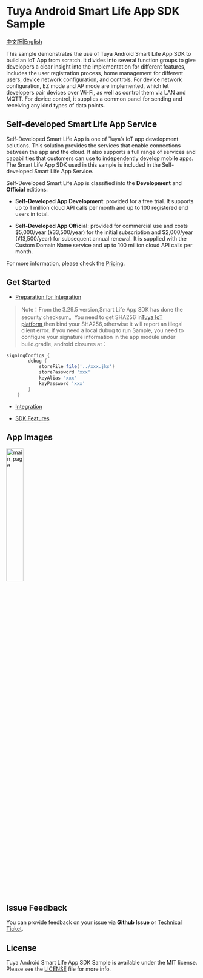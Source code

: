 Tuya Android Smart Life App SDK Sample
===
[中文版](README_zh.md)|[English](README.md)

This sample demonstrates the use of Tuya Android Smart Life App SDK to build an IoT App from scratch. It divides into several function groups to give developers a clear insight into the implementation for different features, includes the user registration process, home management for different users, device network configuration, and controls. For device network configuration, EZ mode and AP mode are implemented, which let developers pair devices over Wi-Fi, as well as control them via LAN and MQTT. For device control, it supplies a common panel for sending and receiving any kind types of data points.

## Self-developed Smart Life App Service
Self-Developed Smart Life App is one of Tuya’s IoT app development solutions. This solution provides the services that enable connections between the app and the cloud. It also supports a full range of services and capabilities that customers can use to independently develop mobile apps. The Smart Life App SDK used in this sample is included in the Self-developed Smart Life App Service.

Self-Developed Smart Life App is classified into the **Development** and **Official** editions:

- **Self-Developed App Development**: provided for a free trial. It supports up to 1 million cloud API calls per month and up to 100 registered end users in total.

- **Self-Developed App Official**: provided for commercial use and costs $5,000/year (¥33,500/year) for the initial subscription and $2,000/year (¥13,500/year) for subsequent annual renewal. It is supplied with the Custom Domain Name service and up to 100 million cloud API calls per month.

For more information, please check the [Pricing](https://developer.tuya.com/en/docs/app-development/app-sdk-price?id=Kbu0tcr2cbx3o).

## Get Started

- [Preparation for Integration](https://developer.tuya.com/en/docs/app-development/android-app-sdk/preparation?id=Ka7mqlxh7vgi9)

> Note：From the 3.29.5 version,Smart Life App SDK has done the security checksum。You need to get SHA256 in[Tuya IoT platform](https://developer.tuya.com/en/docs/app-development/iot_app_sdk_core_sha1?id=Kao7c7b139vrh),then bind your SHA256,otherwise it will report an illegal client error. If you need a local dubug to run Sample, you need to configure your signature information in the app module under build.gradle, android closures at：
```groovy
signingConfigs {
        debug {
            storeFile file('../xxx.jks')
            storePassword 'xxx'
            keyAlias 'xxx'
            keyPassword 'xxx'
        }
    }
```

- [Integration](https://developer.tuya.com/en/docs/app-development/android-app-sdk/integration/integrated?id=Ka69nt96cw0uj)

- [SDK Features](https://developer.tuya.com/en/docs/app-development/android-app-sdk/featureoverview?id=Ka69nt97vtsfu)

App Images
---
<img src="https://images.tuyacn.com/app/liya/tuya-app-sdk-sample/app_sdk_sample_en.jpg" alt="main_page" width="30%" />

Issue Feedback
---
You can provide feedback on your issue via **Github Issue** or [Technical Ticket](https://service.console.tuya.com).

License
---
Tuya Android Smart Life App SDK Sample is available under the MIT license. Please see the [LICENSE](LICENSE) file for more info.
